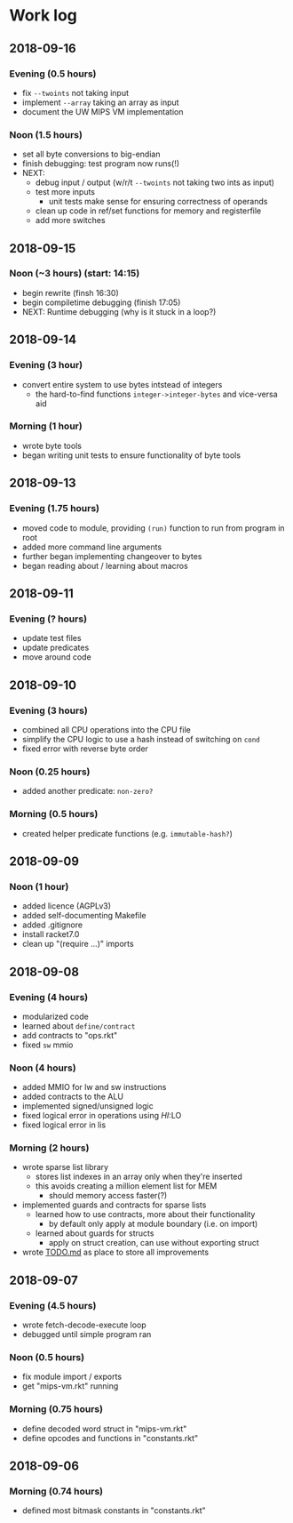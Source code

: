 # Work log
## 2018-09-16
### Evening (0.5 hours)
- fix `--twoints` not taking input
- implement `--array` taking an array as input
- document the UW MIPS VM implementation

### Noon (1.5 hours)
- set all byte conversions to big-endian
- finish debugging: test program now runs(!)
- NEXT:
	- debug input / output (w/r/t `--twoints` not taking two ints as input)
	- test more inputs
		- unit tests make sense for ensuring correctness of operands
	- clean up code in ref/set functions for memory and registerfile
	- add more switches

## 2018-09-15
### Noon (~3 hours) (start: 14:15)
- begin rewrite (finsh 16:30)
- begin compiletime debugging (finish 17:05)
- NEXT: Runtime debugging (why is it stuck in a loop?)

## 2018-09-14
### Evening (3 hour)
- convert entire system to use bytes intstead of integers
	- the hard-to-find functions `integer->integer-bytes` and vice-versa aid

### Morning (1 hour)
- wrote byte tools
- began writing unit tests to ensure functionality of byte tools

## 2018-09-13
### Evening (1.75 hours)
- moved code to module, providing `(run)` function to run from program in root
- added more command line arguments
- further began implementing changeover to bytes
- began reading about / learning about macros

## 2018-09-11
### Evening (? hours)
- update test files
- update predicates
- move around code

## 2018-09-10
### Evening (3 hours)
- combined all CPU operations into the CPU file
- simplify the CPU logic to use a hash instead of switching on `cond`
- fixed error with reverse byte order

### Noon (0.25 hours)
- added another predicate: `non-zero?`

### Morning (0.5 hours)
- created helper predicate functions (e.g. `immutable-hash?`)

## 2018-09-09
### Noon (1 hour)
- added licence (AGPLv3)
- added self-documenting Makefile
- added .gitignore
- install racket7.0
- clean up "(require ...)" imports

## 2018-09-08
### Evening (4 hours)
- modularized code
- learned about `define/contract`
- add contracts to "ops.rkt"
- fixed `sw` mmio

### Noon (4 hours)
- added MMIO for lw and sw instructions
- added contracts to the ALU
- implemented signed/unsigned logic
- fixed logical error in operations using $HI:$LO
- fixed logical error in lis

### Morning (2 hours)
- wrote sparse list library
	- stores list indexes in an array only when they're inserted
	- this avoids creating a million element list for MEM
		- should memory access faster(?)
- implemented guards and contracts for sparse lists
	- learned how to use contracts, more about their functionality
		- by default only apply at module boundary (i.e. on import)
	- learned about guards for structs
		- apply on struct creation, can use without exporting struct
- wrote [TODO.md](./TODO.md) as place to store all improvements



## 2018-09-07
### Evening (4.5 hours)
- wrote fetch-decode-execute loop
- debugged until simple program ran

### Noon (0.5 hours)
- fix module import / exports
- get "mips-vm.rkt" running

### Morning (0.75 hours)
- define decoded word struct in "mips-vm.rkt"
- define opcodes and functions in "constants.rkt"

## 2018-09-06
### Morning (0.74 hours)
- defined most bitmask constants in "constants.rkt"
